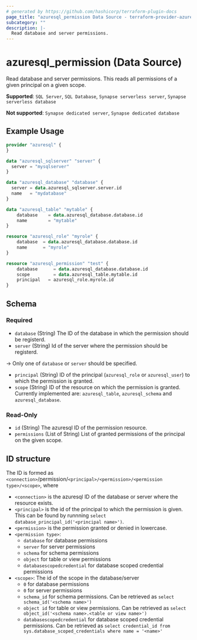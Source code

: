 ```yaml
---
# generated by https://github.com/hashicorp/terraform-plugin-docs
page_title: "azuresql_permission Data Source - terraform-provider-azuresql"
subcategory: ""
description: |-
  Read database and server permissions.
---
```


# azuresql_permission (Data Source)

Read database and server permissions. This reads all permissions of a given principal on a given scope.

**Supported**: `SQL Server`, `SQL Database`, `Synapse serverless server`, `Synapse serverless database` 

**Not supported**: `Synapse dedicated server`, `Synapse dedicated database`

## Example Usage

```terraform
provider "azuresql" {
}

data "azuresql_sqlserver" "server" {
  server = "mysqlserver"
}

data "azuresql_database" "database" {
  server = data.azuresql_sqlserver.server.id
  name   = "mydatabase"
}

data "azuresql_table" "mytable" {
    database 	= data.azuresql_database.database.id
    name     	= "mytable"
}

resource "azuresql_role" "myrole" {
    database  = data.azuresql_database.database.id
    name      = "myrole"
}

resource "azuresql_permission" "test" {
    database 	  = data.azuresql_database.database.id
    scope 		  = data.azuresql_table.mytable.id
    principal   = azuresql_role.myrole.id
}
```

<!-- schema generated by tfplugindocs -->
## Schema

### Required

- `database` (String) The ID of the database in which the permission should be registerd. 
- `server` (String) Id of the server where the permission should be registerd.

-> Only one of `database` or `server` should be specified.

- `principal` (String) ID of the principal (`azuresql_role` or `azuresql_user`) to which the permission is granted. 
- `scope` (String) ID of the resource on which the permission is granted. Currently implemented are: `azuresql_table`, `azuresql_schema` and `azuresql_database`.

### Read-Only

- `id` (String) The azuresql ID of the permission resource.
- `permissions` (List of String) List of granted permissions of the principal on the given scope.

## ID structure

The ID is formed as `<connection>`/permission/`<principal>/<permission>/<permission type>/<scope>`, where
* `<connection>` is the azuresql ID of the database or server where the resource exists.
* `<principal>` is the id of the principal to which the permission is given. This can be found by runnning `select database_principal_id('<principal name>')`.
* `<permission>` is the permission granted or denied in lowercase.
* `<permission type>`:
  * `database` for database permissions
  * `server` for server permissions
  * `schema` for schema permissions
  * `object` for table or view permissions
  * `databasescopedcredential` for database scoped credential permissions
* `<scope>`: The id of the scope in the database/server
  * `0` for database permissions
  * `0` for server permissions
  * `schema_id` for schema permissions. Can be retrieved as `select schema_id('<schema name>')`
  * `object id` for table or view permissions. Can be retrieved as `select object_id('<schema name>.<table or view name>')`
  * `databasescopedcredential` for database scoped credential permissions. Can be retrieved as `select credential_id from sys.database_scoped_credentials where name = '<name>'`